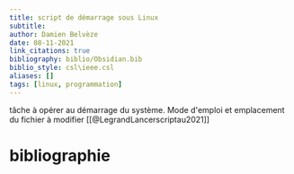 ```yaml
---
title: script de démarrage sous Linux
subtitle:
author: Damien Belvèze
date: 08-11-2021
link_citations: true
bibliography: biblio/Obsidian.bib
biblio_style: csl\ieee.csl
aliases: []
tags: [linux, programmation]
---
```


tâche à opérer au démarrage du système. Mode d'emploi et emplacement du fichier à modifier [[@LegrandLancerscriptau2021]] 




# bibliographie

